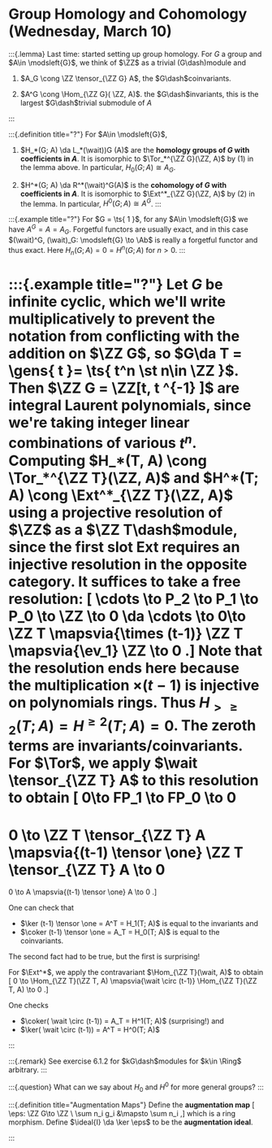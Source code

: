 # Group Homology and Cohomology (Wednesday, March 10)
 
 :::{.lemma}
Last time: started setting up group homology.
For $G$ a group and $A\in \modsleft{G}$, we think of $\ZZ$ as a trivial \(G\dash\)module and

1. $A_G \cong \ZZ \tensor_{\ZZ G} A$, the $G\dash$coinvariants.

2. $A^G \cong \Hom_{\ZZ G}( \ZZ, A)$.
  the $G\dash$invariants, this is the largest $G\dash$trivial submodule of $A$


 :::

:::{.definition title="?"}
For $A\in \modsleft{G}$,

1. $H_*(G; A) \da L_*(\wait))G (A)$ are the **homology groups of $G$ with coefficients in $A$**.
  It is isomorphic to $\Tor_*^{\ZZ G}(\ZZ, A)$ by (1) in the lemma above.
  In particular, $H_0(G; A) \cong A_G$.

2. $H^*(G; A) \da R^*(\wait)^G(A)$ is the **cohomology of $G$ with coefficients in $A$**.
  It is isomorphic to $\Ext^*_{\ZZ G}(\ZZ, A)$ by (2) in the lemma.
  In particular, $H^0(G; A) \cong A^G$.
:::


:::{.example title="?"}
For $G = \ts{ 1 }$, for any $A\in \modsleft{G}$ we have $A^G = A = A_G$.
Forgetful functors are usually exact, and in this case $(\wait)^G, (\wait)_G: \modsleft{G} \to \Ab$ is really a forgetful functor and thus exact.
Here $H_n(G; A) = 0 = H^n(G; A)$ for $n>0$.
:::


:::{.example title="?"}
Let $G$ be infinite cyclic, which we'll write multiplicatively to prevent the notation from conflicting with the addition on $\ZZ G$, so $G\da T = \gens{ t }= \ts{ t^n \st n\in \ZZ }$. 
Then $\ZZ G = \ZZ[t, t ^{-1} ]$ are integral Laurent polynomials, since we're taking integer linear combinations of various $t^n$.
Computing $H_*(T, A) \cong \Tor_*^{\ZZ T}(\ZZ, A)$ and $H^*(T; A) \cong \Ext^*_{\ZZ T}(\ZZ, A)$ using a projective resolution of $\ZZ$ as a $\ZZ T\dash$module, since the first slot Ext requires an injective resolution in the opposite category.
It suffices to take a free resolution:
\[
\cdots \to P_2 \to P_1 \to P_0 \to \ZZ \to 0 \da
\cdots \to 0\to
\ZZ T \mapsvia{\times (t-1)} 
\ZZ T \mapsvia{\ev_1} \ZZ \to 0
.\]
Note that the resolution ends here because the multiplication $\times(t-1)$ is injective on polynomials rings.
Thus $H_{>\geq 2}(T; A) = H^{\geq 2}(T; A) = 0$. 
The zeroth terms are invariants/coinvariants.
For $\Tor$, we apply $\wait \tensor_{\ZZ T} A$ to this resolution to obtain
\[
0\to FP_1 \to FP_0 \to 0 
=
0 \to \ZZ T \tensor_{\ZZ T} A \mapsvia{(t-1) \tensor \one} \ZZ T \tensor_{\ZZ T} A \to 0
=
0 \to A \mapsvia{(t-1) \tensor \one} A \to 0
.\]

One can check that 

- $\ker (t-1) \tensor \one = A^T = H_1(T; A)$ is equal to the invariants and 
- $\coker (t-1) \tensor \one = A_T = H_0(T; A)$ is equal to the coinvariants.

The second fact had to be true, but the first is surprising!

For $\Ext^*$, we apply the contravariant $\Hom_{\ZZ T}(\wait, A)$ to obtain
\[
0
\to \Hom_{\ZZ T}(\ZZ T, A)
\mapsvia{\wait \circ (t-1)} 
\Hom_{\ZZ T}(\ZZ T, A)
\to 0
.\]

One checks

- $\coker( \wait \circ (t-1)) = A_T = H^1(T; A)$ (surprising!) and
- $\ker( \wait \circ (t-1)) = A^T = H^0(T; A)$

:::

:::{.remark}
See exercise 6.1.2 for $kG\dash$modules for $k\in \Ring$ arbitrary.
:::

:::{.question}
What can we say about $H_0$ and $H^0$ for more general groups?
:::


:::{.definition title="Augmentation Maps"}
Define the **augmentation map**
\[
\eps: \ZZ G\to \ZZ \\
\sum n_i g_i &\mapsto \sum n_i
,\]
which is a ring morphism.
Define $\ideal{I} \da \ker \eps$ to be the **augmentation ideal**.

:::





 
